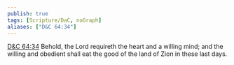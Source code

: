 ```yaml
---
publish: true
tags: [Scripture/DaC, noGraph]
aliases: ["D&C 64:34"]
---
```

[D&C 64:34](https://churchofjesuschrist.org/study/scriptures/dc-testament/dc/64?lang=eng&id=p34#p34) Behold, the Lord requireth the heart and a willing mind; and the willing and obedient shall eat the good of the land of Zion in these last days.
